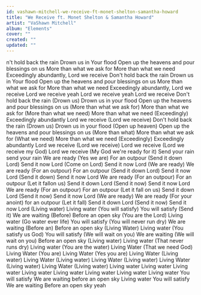 ```yaml
---
id: vashawn-mitchell-we-receive-ft-monet-shelton-samantha-howard
title: "We Receive ft. Monet Shelton & Samantha Howard"
artist: "VaShawn Mitchell"
album: "Elements"
cover: ""
created: ""
updated: ""
---
```


n't hold back the rain
Drown us in Your flood
Open up the heavens and pour blessings on us
More than what we ask for
More than what we need
Exceedingly abundantly, Lord we receive
Don't hold back the rain
Drown us in Your flood
Open up the heavens and pour blessings on us
More than what we ask for
More than what we need
Exceedingly abundantly, Lord we receive
Lord we receive yeah
Lord we receive yeah
Lord we receive
Don't hold back the rain (Drown us)
Drown us in your flood
Open up the heavens and pour blessings on us (More than what we ask for)
More than what we ask for (More than what we need)
More than what we need (Exceedingly)
Exceedingly abundantly Lord we receive (Lord we receive)
Don't hold back the rain (Drown us)
Drown us in your flood (Open up heaven)
Open up the heavens and pour blessings on us (More than what)
More than what we ask for (What we need)
More than what we need (Exceedingly)
Exceedingly abundantly Lord we receive (Lord we receive)
Lord we receive (Lord we receive my God)
Lord we receive (My God we're ready for it)
Send your rain send your rain
We are ready (Yes we are)
For an outpour (Send it down Lord)
Send it now Lord (Come on Lord)
Send it now Lord (We are ready)
We are ready (For an outpour)
For an outpour (Send it down Lord)
Send it now Lord (Send it down)
Send it now Lord
We are ready (For an outpour)
For an outpour (Let it fallon us)
Send it down Lord (Send it now)
Send it now Lord
We are ready (For an outpour)
For an outpour (Let it fall on us)
Send it down Lord (Send it now)
Send it now Lord
(We are ready) We are ready
(For your anoint) for an outpour
(Let it fall) Send it down Lord
(Send it now) Send it now Lord
(Living water) Living water
(You will satisfy) You will satisfy
(Send it) We are waiting
(Before) Before an open sky
(You are the Lord) Living water
(Go water ever life) You will satisfy
(You will never run dry) We are waiting
(Before an) Before an open sky
(Living Water) Living water
(You satisfy us God) You will satisfy
(We will wait on you) We are waiting
(We will wait on you) Before an open sky
(Living water) Living water
(That never runs dry) Living water
(You are the water) Living Water
(That we need God) Living Water
(You are) Living Water
(Yes you are) Living Water
(Living water) Living Water
(Living water) Living Water
(Living water) Living Water
(Living water) Living Water
(Living water) Living water
Living water Living water
Living water Living water
Living water Living water
Living water You will satisfy
We are waiting before an open sky
Living water
You will satisfy
We are waiting
Before an open sky
yeah
